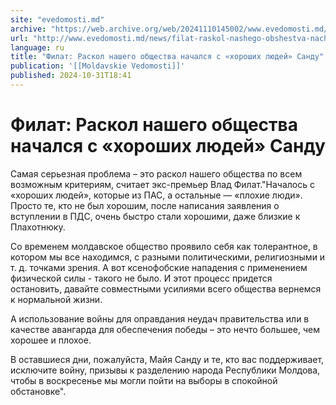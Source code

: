 ```yaml
---
site: "evedomosti.md"
archive: "https://web.archive.org/web/20241110145002/www.evedomosti.md/news/filat-raskol-nashego-obshestva-nachalsya-s-horoshih-lyudej-s"
url: "http://www.evedomosti.md/news/filat-raskol-nashego-obshestva-nachalsya-s-horoshih-lyudej-s"
language: ru
title: "Филат: Раскол нашего общества начался с «хороших людей» Санду"
publication: '[[Moldavskie Vedomosti]]'
published: 2024-10-31T18:41
---
```


# Филат: Раскол нашего общества начался с «хороших людей» Санду

Самая серьезная проблема – это раскол нашего общества по всем возможным критериям, считает экс-премьер Влад Филат."Началось с «хороших людей», которые из ПАС, а остальные — «плохие люди». Просто те, кто не был хорошим, после написания заявления о вступлении в ПДС, очень быстро стали хорошими, даже близкие к Плахотнюку.

Со временем молдавское общество проявило себя как толерантное, в котором мы все находимся, с разными политическими, религиозными и т. д. точками зрения. А вот ксенофобские нападения с применением физической силы - такого не было. И этот процесс придется остановить, давайте совместными усилиями всего общества вернемся к нормальной жизни.

А использование войны для оправдания неудач правительства или в качестве авангарда для обеспечения победы – это нечто большее, чем хорошее и плохое.

В оставшиеся дни, пожалуйста, Майя Санду и те, кто вас поддерживает, исключите войну, призывы к разделению народа Республики Молдова, чтобы в воскресенье мы могли пойти на выборы в спокойной обстановке".